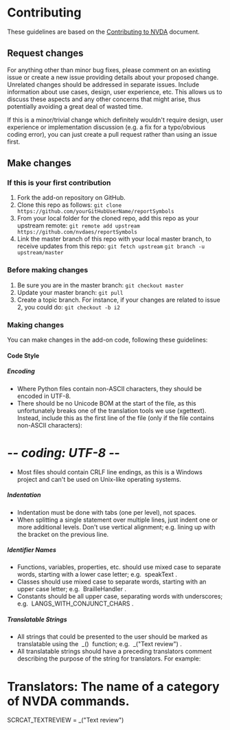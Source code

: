 # Contributing #

These guidelines are based on the [Contributing to NVDA](https://github.com/nvaccess/nvda/wiki/Contributing) document.

## Request changes ##

For anything other than minor bug fixes, please comment on an existing issue or create a new issue providing details about your proposed change. Unrelated changes should be addressed in separate issues. Include information about use cases, design, user experience, etc. This allows us to discuss these aspects and any other concerns that might arise, thus potentially avoiding a great deal of wasted time. 

If this is a minor/trivial change which definitely wouldn't require design, user experience or implementation discussion (e.g. a fix for a typo/obvious coding error), you can just create a pull request rather than using an issue first. 

## Make changes ##

### If this is your first contribution ###

1. Fork the add-on repository on GitHub.
2. Clone this repo as follows:
`git clone https://github.com/yourGitHubUserName/reportSymbols`
3. From your local folder for the cloned repo, add this repo as your upstream remote:
`git remote add upstream https://github.com/nvdaes/reportSymbols`
4. Link the master branch of this repo with your local master branch, to receive updates from this repo:
`git fetch upstream`
`git branch -u upstream/master`

### Before making changes ###

1. Be sure you are in the master branch:
`git checkout master`
2. Update your master branch:
`git pull`
3. Create a topic branch. For instance, if your changes are related to issue 2, you could do:
`git checkout -b i2`

### Making changes ###

You can make changes in the add-on code, following these guidelines:

#### Code Style ####

##### Encoding #####

- Where Python files contain non-ASCII characters, they should be encoded in UTF-8.
- There should be no Unicode BOM at the start of the file, as this unfortunately breaks one of the translation tools we use (xgettext). Instead, include this as the first line of the file (only if the file contains non-ASCII characters):
# -*- coding: UTF-8 -*-

- Most files should contain CRLF line endings, as this is a Windows project and can't be used on Unix-like operating systems.

##### Indentation #####

- Indentation must be done with tabs (one per level), not spaces.
- When splitting a single statement over multiple lines, just indent one or more additional levels. Don't use vertical alignment; e.g. lining up with the bracket on the previous line.

##### Identifier Names #####

- Functions, variables, properties, etc. should use mixed case to separate words, starting with a lower case letter; e.g.  speakText .
- Classes should use mixed case to separate words, starting with an upper case letter; e.g.  BrailleHandler .
- Constants should be all upper case, separating words with underscores; e.g.  LANGS_WITH_CONJUNCT_CHARS .

##### Translatable Strings #####
- All strings that could be presented to the user should be marked as translatable using the  _()  function; e.g.  _("Text review") .
- All translatable strings should have a preceding translators comment describing the purpose of the string for translators. For example:

# Translators: The name of a category of NVDA commands.
SCRCAT_TEXTREVIEW = _("Text review")
